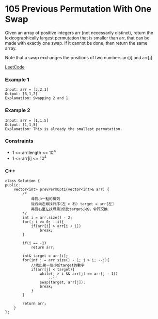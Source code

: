 # 105 Previous Permutation With One Swap

Given an array of positive integers arr (not necessarily distinct), return the 
lexicographically
 largest permutation that is smaller than arr, that can be made with exactly one swap. If it cannot be done, then return the same array.

Note that a swap exchanges the positions of two numbers arr[i] and arr[j]

[LeetCode](https://leetcode.cn/problems/grumpy-bookstore-owner/)


### Example 1

```
Input: arr = [3,2,1]
Output: [3,1,2]
Explanation: Swapping 2 and 1.
```

### Example 2

```
Input: arr = [1,1,5]
Output: [1,1,5]
Explanation: This is already the smallest permutation.
```

### Constraints

* 1 <= arr.length <= 10<sup>4</sup>
* 1 <= arr[i] <= 10<sup>4</sup>

### C++ 

```
class Solution {
public:
    vector<int> prevPermOpt1(vector<int>& arr) {
        /*
            尋找小一點的排列
            從右向左尋找升序(左 > 右) target = arr[左]
            再從右至左找尋第1個比target小的，令其交換
        */
        int i = arr.size() - 2;
        for(; i >= 0; --i){
            if(arr[i] > arr[i + 1])
                break;
        }

        if(i == -1)
            return arr;

        int& target = arr[i];
        for(int j = arr.size() - 1; j > i; --j){
            //找出第一個小於target的數字
            if(arr[j] < target){
                while(j > i && arr[j] == arr[j - 1])
                    --j;
                swap(target, arr[j]);
                break;
            }
        }

        return arr;
    }
};
```